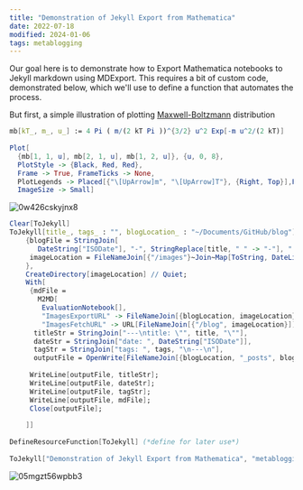 ```yaml
---
title: "Demonstration of Jekyll Export from Mathematica"
date: 2022-07-18
modified: 2024-01-06
tags: metablogging
---
```


Our goal here is to demonstrate how to Export Mathematica notebooks to Jekyll markdown using MDExport. This requires a bit of custom code, demonstrated below, which we'll use to define a function that automates the process.

But first, a simple illustration of plotting [Maxwell-Boltzmann](https://en.wikipedia.org/wiki/Maxwell-Boltzmann_distribution) distribution

```mathematica
mb[kT_, m_, u_] := 4 Pi ( m/(2 kT Pi ))^{3/2} u^2 Exp[-m u^2/(2 kT)] 
 
Plot[
  {mb[1, 1, u], mb[2, 1, u], mb[1, 2, u]}, {u, 0, 8}, 
  PlotStyle -> {Black, Red, Red}, 
  Frame -> True, FrameTicks -> None, 
  PlotLegends -> Placed[{"\[UpArrow]m", "\[UpArrow]T"}, {Right, Top}],FrameLabel -> {"Velocity", "Probability Density"}, 
  ImageSize -> Small]

```

![0w426cskyjnx8](/blog/images/2022/7/18/0w426cskyjnx8.png)

```mathematica
Clear[ToJekyll]
ToJekyll[title_, tags_ : "", blogLocation_ : "~/Documents/GitHub/blog"] := With[
    {blogFile = StringJoin[
       DateString["ISODate"], "-", StringReplace[title, " " -> "-"], ".md"], 
     imageLocation = FileNameJoin[{"/images"}~Join~Map[ToString, DateList[][[;; 3]]]] 
    }, 
    CreateDirectory[imageLocation] // Quiet; 
    With[
     {mdFile = 
       M2MD[
        EvaluationNotebook[], 
        "ImagesExportURL" -> FileNameJoin[{blogLocation, imageLocation}], 
        "ImagesFetchURL" -> URL[FileNameJoin[{"/blog", imageLocation}]]], 
      titleStr = StringJoin["---\ntitle: \"", title, "\""], 
      dateStr = StringJoin["date: ", DateString["ISODate"]], 
      tagStr = StringJoin["tags: ", tags, "\n---\n"], 
      outputFile = OpenWrite[FileNameJoin[{blogLocation, "_posts", blogFile}]]}, 
     
     WriteLine[outputFile, titleStr]; 
     WriteLine[outputFile, dateStr]; 
     WriteLine[outputFile, tagStr]; 
     WriteLine[outputFile, mdFile]; 
     Close[outputFile]; 
     
    ]] 
 
DefineResourceFunction[ToJekyll] (*define for later use*) 
 
ToJekyll["Demonstration of Jekyll Export from Mathematica", "metablogging"]
```

![05mgzt56wpbb3](/blog/images/2022/7/18/05mgzt56wpbb3.png)
